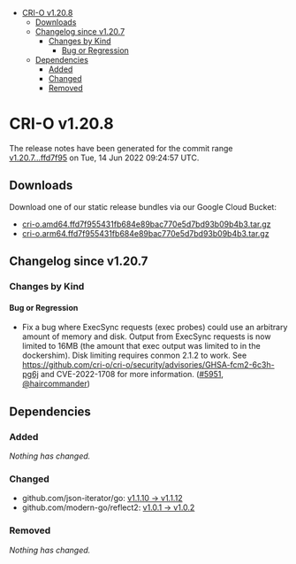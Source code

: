- [CRI-O v1.20.8](#cri-o-v1208)
  - [Downloads](#downloads)
  - [Changelog since v1.20.7](#changelog-since-v1207)
    - [Changes by Kind](#changes-by-kind)
      - [Bug or Regression](#bug-or-regression)
  - [Dependencies](#dependencies)
    - [Added](#added)
    - [Changed](#changed)
    - [Removed](#removed)

# CRI-O v1.20.8

The release notes have been generated for the commit range
[v1.20.7...ffd7f95](https://github.com/cri-o/cri-o/compare/v1.20.7...ffd7f955431fb684e89bac770e5d7bd93b09b4b3) on Tue, 14 Jun 2022 09:24:57 UTC.

## Downloads

Download one of our static release bundles via our Google Cloud Bucket:

- [cri-o.amd64.ffd7f955431fb684e89bac770e5d7bd93b09b4b3.tar.gz](https://storage.googleapis.com/k8s-conform-cri-o/artifacts/cri-o.amd64.ffd7f955431fb684e89bac770e5d7bd93b09b4b3.tar.gz)
- [cri-o.arm64.ffd7f955431fb684e89bac770e5d7bd93b09b4b3.tar.gz](https://storage.googleapis.com/k8s-conform-cri-o/artifacts/cri-o.arm64.ffd7f955431fb684e89bac770e5d7bd93b09b4b3.tar.gz)

## Changelog since v1.20.7

### Changes by Kind

#### Bug or Regression
 - Fix a bug where ExecSync requests (exec probes) could use an arbitrary amount of memory and disk. Output from ExecSync requests is now limited to 16MB (the amount that exec output was limited to in the dockershim). Disk limiting requires conmon 2.1.2 to work. See https://github.com/cri-o/cri-o/security/advisories/GHSA-fcm2-6c3h-pg6j and CVE-2022-1708 for more information. ([#5951](https://github.com/cri-o/cri-o/pull/5951), [@haircommander](https://github.com/haircommander))

## Dependencies

### Added
_Nothing has changed._

### Changed
- github.com/json-iterator/go: [v1.1.10 → v1.1.12](https://github.com/json-iterator/go/compare/v1.1.10...v1.1.12)
- github.com/modern-go/reflect2: [v1.0.1 → v1.0.2](https://github.com/modern-go/reflect2/compare/v1.0.1...v1.0.2)

### Removed
_Nothing has changed._
